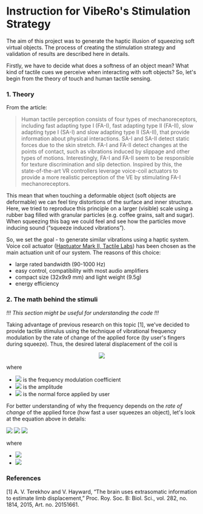 # Instruction for VibeRo's Stimulation Strategy

The aim of this project was to generate the haptic illusion of squeezing soft virtual objects. The process of creating the stimulation strategy and validation of results are described here in details. 

Firstly, we have to decide what does a softness of an object mean? What kind of tactile cues we perceive when interacting with soft objects? So, let's begin from the theory of touch and human tactile sensing. 

### 1. Theory 

From the article: 
> Human tactile perception consists of four types of mechanoreceptors, including fast adapting type I (FA-I), fast adapting type II (FA-II), slow adapting type I (SA-I) and slow adapting type II (SA-II), that provide information about physical interactions. SA-I and SA-II detect static forces due to the skin stretch. FA-I and FA-II detect changes at the points of contact, such as vibrations induced by slippage and other types of motions. Interestingly, FA-I and FA-II seem to be responsible for texture discrimination and slip detection. Inspired by this, the state-of-the-art VR controllers leverage voice-coil actuators to provide a more realistic perception of the VE by stimulating FA-I mechanoreceptors.

This mean that when touching a deformable object (soft objects are deformable) we can feel tiny distortions of the surface and inner structure. Here, we tried to reproduce this principle on a larger (visible) scale using a rubber bag filled with granular particles (e.g. coffee grains, salt and sugar). When squeezing this bag we could feel and see how the particles move inducing sound (“squeeze induced vibrations”). 

So, we set the goal - to generate similar vibrations using a haptic system. Voice coil actuator ([Haptuator Mark II, Tactile Labs]) has been chosen as the main actuation unit of our system. The reasons of this choice:
- large rated bandwidth (90-1000 Hz)
- easy control, compatibility with most audio amplifiers
- compact size (32x9x9 mm) and light weight (9.5g)
- energy efficiency

### 2. The math behind the stimuli

*!!! This section might be useful for understanding the code !!!*

Taking advantage of previous research on this topic [1], we've decided to provide tactile stimulus using the technique of vibrational frequency modulation by the rate of change of the applied force (by user's fingers during squeeze). Thus, the desired lateral displacement of the coil is 

<p align="center">
<img src="https://render.githubusercontent.com/render/math?math=p_h(t) = A \cdot sin(2\pi \cdot M_h \cdot F_N(t))">
</p>

where
- <img src="https://render.githubusercontent.com/render/math?math=M_h"> is the frequency modulation coefficient 
- <img src="https://render.githubusercontent.com/render/math?math=A"> is the amplitude 
- <img src="https://render.githubusercontent.com/render/math?math=F_N"> is the normal force applied by user

For better understanding of why the frequency depends on the *rate of change* of the applied force (how fast a user squeezes an object), let's look at the equation above in details:

<img src="https://render.githubusercontent.com/render/math?math=p_h(t_0 %2B dt) = A sin(2\pi M_h F_N(t_0 %2B dt))">
<img src="https://render.githubusercontent.com/render/math?math=p_h(t_0 %2B dt) = A sin(2\pi M_h F_N(t_0) %2B 2\pi M_h \dot F_N(t_0)dt)">
<img src="https://render.githubusercontent.com/render/math?math=p_h(t_0 %2B dt) = A sin(2\pi \omega_0 dt %2B \phi_0)">

where 
- <img src="https://render.githubusercontent.com/render/math?math=\omega_0 = M_h \dot F_N(t_0)">
- <img src="https://render.githubusercontent.com/render/math?math=\phi_0 = 2\pi M_h F_N(t_0)">


### References
[1] A. V. Terekhov and V. Hayward, “The brain uses extrasomatic information to estimate limb displacement,” Proc. Roy. Soc. B: Biol. Sci., vol. 282, no. 1814, 2015, Art. no. 20151661.












[Haptuator Mark II, Tactile Labs]: http://tactilelabs.com/wp-content/uploads/2012/07/TL002-09-A_v1.01.pdf
